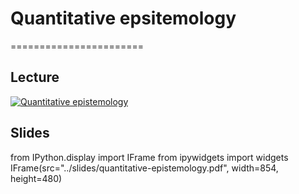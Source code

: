 # Quantitative epsitemology
=======================

## Lecture 

[![Quantitative epistemology](../thumbnails/quantitative-epistemology.jpeg)](https://youtu.be/VVlgSMTH1dQ "Quantitative Epistemology")


## Slides

from IPython.display import IFrame
from ipywidgets import widgets
IFrame(src="../slides/quantitative-epistemology.pdf", width=854, height=480)

